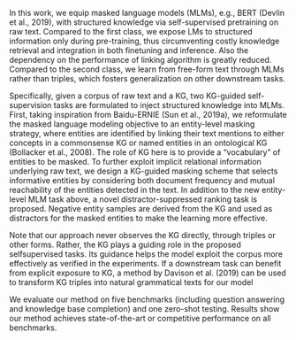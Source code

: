 In this work, we equip masked language models (MLMs), e.g., BERT (Devlin et al., 2019),
with structured knowledge via self-supervised pretraining on raw text. Compared to the first class, we
expose LMs to structured information only during
pre-training, thus circumventing costly knowledge
retrieval and integration in both finetuning and inference. Also the dependency on the performance
of linking algorithm is greatly reduced. Compared
to the second class, we learn from free-form text
through MLMs rather than triples, which fosters
generalization on other downstream tasks.


Specifically, given a corpus of raw text and a
KG, two KG-guided self-supervision tasks are formulated to inject structured knowledge into MLMs.
First, taking inspiration from Baidu-ERNIE (Sun
et al., 2019a), we reformulate the masked language
modeling objective to an entity-level masking strategy, where entities are identified by linking their
text mentions to either concepts in a commonsense
KG or named entities in an ontological KG (Bollacker et al., 2008). The role of KG here is to provide a “vocabulary” of entities to be masked. To
further exploit implicit relational information underlying raw text, we design a KG-guided masking
scheme that selects informative entities by considering both document frequency and mutual reachability of the entities detected in the text. In addition to the new entity-level MLM task above,
a novel distractor-suppressed ranking task is proposed. Negative entity samples are derived from
the KG and used as distractors for the masked entities to make the learning more effective.


Note that our approach never observes the KG
directly, through triples or other forms. Rather,
the KG plays a guiding role in the proposed selfsupervised tasks. Its guidance helps the model
exploit the corpus more effectively as verified in
the experiments. If a downstream task can benefit
from explicit exposure to KG, a method by Davison
et al. (2019) can be used to transform KG triples
into natural grammatical texts for our model



We evaluate our method on five benchmarks (including question answering and knowledge base
completion) and one zero-shot testing. Results
show our method achieves state-of-the-art or competitive performance on all benchmarks.
